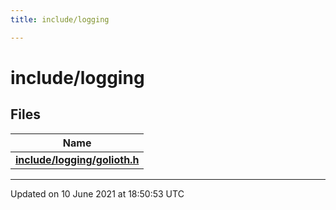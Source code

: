 ```yaml
---
title: include/logging

---
```


# include/logging

## Files

| Name           |
| -------------- |
| **[include/logging/golioth.h](Files/logging_2golioth_8h.md#file-golioth.h)**  |






-------------------------------

Updated on 10 June 2021 at 18:50:53 UTC

